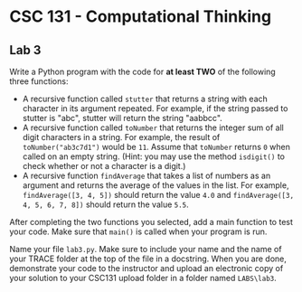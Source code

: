 # CSC 131 - Computational Thinking
## Lab 3

Write a Python program with the code for **at least TWO** of the following three functions: 

 * A recursive function called `stutter` that returns a string with each character in its argument repeated. For example, if the string passed to stutter is "abc", stutter will return the string "aabbcc". 
 * A recursive function called `toNumber` that returns the integer sum of all digit characters in a string. For example, the result of `toNumber("ab3c7d1")` would be `11`. Assume that `toNumber` returns `0` when called on an empty string. (Hint: you may use the method `isdigit()` to check whether or not a character is a digit.)
 * A recursive function `findAverage` that takes a list of numbers as an argument and returns the average of the values in the list. For example, `findAverage([3, 4, 5])` should return the value `4.0` and `findAverage([3, 4, 5, 6, 7, 8])` should return the value `5.5`.

After completing the two functions you selected, add a main function to test your code. Make sure that `main()` is called when your program is run.

Name your file `lab3.py`. Make sure to include your name and the name of your TRACE folder at the top of the file in a docstring. When you are done, demonstrate your code to the instructor and upload an electronic copy of your solution to your CSC131 upload folder in a folder named `LABS\lab3`.
